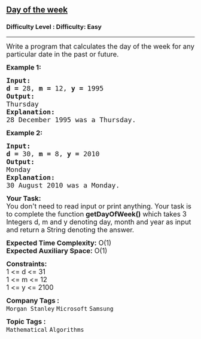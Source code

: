 <h2><a href="https://www.geeksforgeeks.org/problems/day-of-the-week1637/1?itm_source=geeksforgeeks&itm_medium=article&itm_campaign=practice_card">Day of the week</a></h2><h3>Difficulty Level : Difficulty: Easy</h3><hr><div class="problems_problem_content__Xm_eO"><p><span style="font-size: 18px;">Write a program that calculates the day of the week for any particular date in the past or future.</span></p>
<p><span style="font-size: 18px;"><strong>Example 1:</strong></span></p>
<pre><span style="font-size: 18px;"><strong>Input:</strong></span>
<span style="font-size: 18px;"><strong>d = </strong>28, <strong>m = </strong>12, <strong>y = </strong>1995</span>
<span style="font-size: 18px;"><strong>Output:</strong></span>
<span style="font-size: 18px;">Thursday</span>
<span style="font-size: 18px;"><strong>Explanation:</strong></span>
<span style="font-size: 18px;">28 December 1995 was a Thursday.</span></pre>
<p><span style="font-size: 18px;"><strong>Example 2:</strong></span></p>
<pre><span style="font-size: 18px;"><strong>Input:</strong></span>
<span style="font-size: 18px;"><strong>d = </strong>30, <strong>m = </strong>8, <strong>y = </strong>2010</span>
<span style="font-size: 18px;"><strong>Output:</strong></span>
<span style="font-size: 18px;">Monday</span>
<span style="font-size: 18px;"><strong>Explanation:</strong></span>
<span style="font-size: 18px;">30 August 2010 was a Monday.</span>
</pre>
<p><span style="font-size: 18px;"><strong>Your Task:</strong><br>You don't need to read input or print anything. Your task is to complete the function <strong>getDayOfWeek()</strong> which takes 3 Integers d, m and y denoting day, month and year as input and return a String denoting the answer.</span></p>
<p><span style="font-size: 18px;"><strong>Expected Time Complexity:</strong> O(1)<br><strong>Expected Auxiliary Space:</strong> O(1)</span></p>
<p><span style="font-size: 18px;"><strong>Constraints:</strong></span><br><span style="font-size: 18px;">1 &lt;= d &lt;= 31<br>1 &lt;= m &lt;= 12<br>1 &lt;= y &lt;= 2100</span></p></div><p><span style=font-size:18px><strong>Company Tags : </strong><br><code>Morgan Stanley</code>&nbsp;<code>Microsoft</code>&nbsp;<code>Samsung</code>&nbsp;<br><p><span style=font-size:18px><strong>Topic Tags : </strong><br><code>Mathematical</code>&nbsp;<code>Algorithms</code>&nbsp;